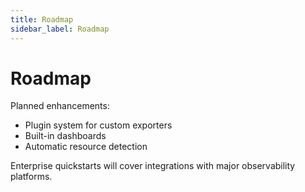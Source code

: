 ```yaml
---
title: Roadmap
sidebar_label: Roadmap
---
```


# Roadmap

Planned enhancements:

- Plugin system for custom exporters
- Built-in dashboards
- Automatic resource detection

Enterprise quickstarts will cover integrations with major observability platforms.
